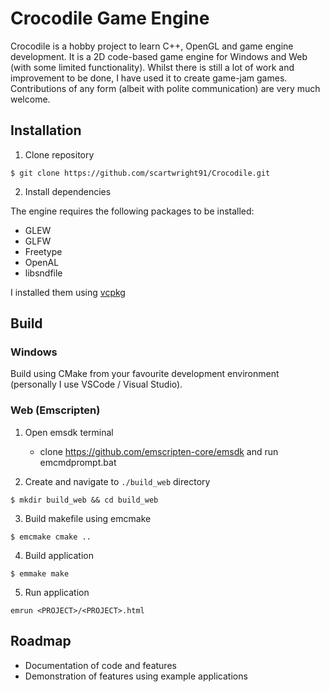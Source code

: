 
# Crocodile Game Engine

Crocodile is a hobby project to learn C++, OpenGL and game engine development. It is a 2D code-based game engine for Windows and Web (with some limited functionality). Whilst there is still a lot of work and improvement to be done, I have used it to create game-jam games. Contributions of any form (albeit with polite communication) are very much welcome.

## Installation

1. Clone repository

```
$ git clone https://github.com/scartwright91/Crocodile.git
```

2. Install dependencies

The engine requires the following packages to be installed:
* GLEW
* GLFW
* Freetype
* OpenAL
* libsndfile

I installed them using [vcpkg](https://vcpkg.io/en/)

## Build

### Windows

Build using CMake from your favourite development environment (personally I use VSCode / Visual Studio).

### Web (Emscripten)

1. Open emsdk terminal
   * clone https://github.com/emscripten-core/emsdk and run emcmdprompt.bat

2. Create and navigate to `./build_web` directory

```
$ mkdir build_web && cd build_web
```

3. Build makefile using emcmake

```
$ emcmake cmake ..
```

4. Build application

```
$ emmake make
```

5. Run application

```
emrun <PROJECT>/<PROJECT>.html
```

## Roadmap

* Documentation of code and features
* Demonstration of features using example applications
